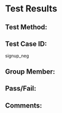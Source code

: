 # Test Results

## Test Method:

## Test Case ID:
signup_neg

## Group Member:

## Pass/Fail:

## Comments:
